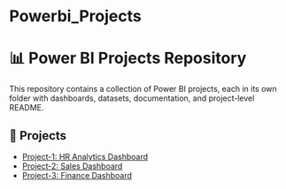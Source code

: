 # Powerbi_Projects
# 📊 Power BI Projects Repository

This repository contains a collection of Power BI projects, each in its own folder with dashboards, datasets, documentation, and project-level README.

## 🔗 Projects

- [Project-1: HR Analytics Dashboard](./Project-1)
- [Project-2: Sales Dashboard](./Project-2)
- [Project-3: Finance Dashboard](./Project-3)

